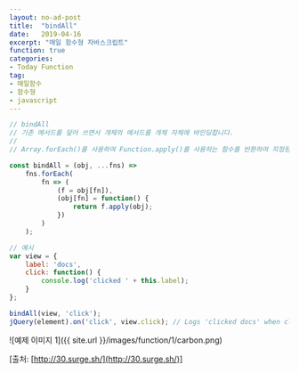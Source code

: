 ```yaml
---
layout: no-ad-post
title:  "bindAll"
date:   2019-04-16
excerpt: "매일 함수형 자바스크립트"
function: true
categories:
- Today Function
tag:
- 매일함수
- 함수형
- javascript
---
```


```javascript
// bindAll
// 기존 메서드를 덮어 쓰면서 개체의 메서드를 개체 자체에 바인딩합니다.
// 
// Array.forEach()를 사용하여 Function.apply()를 사용하는 함수를 반환하여 지정된 각 함수에 대해 지정된 컨텍스트 (obj)를 fn에 적용합니다.

const bindAll = (obj, ...fns) =>
    fns.forEach(
        fn => (
            (f = obj[fn]),
            (obj[fn] = function() {
                return f.apply(obj);
            })
        )
    );

// 예시
var view = {
    label: 'docs',
    click: function() {
        console.log('clicked ' + this.label);
    }
};

bindAll(view, 'click');
jQuery(element).on('click', view.click); // Logs 'clicked docs' when clicked.
```

![예제 이미지 1]({{ site.url }}/images/function/1/carbon.png)

[출처: [http://30.surge.sh/](http://30.surge.sh/)]
